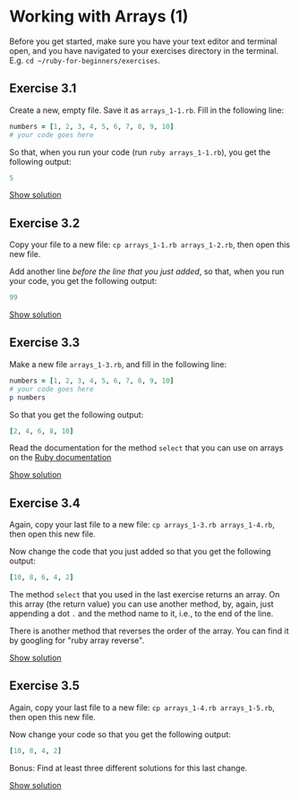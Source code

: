 # Working with Arrays (1)

Before you get started, make sure you have your text editor and terminal open,
and you have navigated to your exercises directory in the terminal. E.g. `cd
~/ruby-for-beginners/exercises`.

## Exercise 3.1

Create a new, empty file. Save it as `arrays_1-1.rb`. Fill in the following
line:

```ruby
numbers = [1, 2, 3, 4, 5, 6, 7, 8, 9, 10]
# your code goes here
```

So that, when you run your code (run `ruby arrays_1-1.rb`), you get the
following output:

```ruby
5
```

<a href="ruby-for-beginners/solutions/03-arrays_1-1.html.md" class="solution">Show solution</a>

## Exercise 3.2

Copy your file to a new file: `cp arrays_1-1.rb arrays_1-2.rb`, then open this
new file.

Add another line *before the line that you just added*, so that, when you run
your code, you get the following output:

```ruby
99
```

<a href="ruby-for-beginners/solutions/03-arrays_1-2.html.md" class="solution">Show solution</a>

## Exercise 3.3

Make a new file `arrays_1-3.rb`, and fill in the following line:

```ruby
numbers = [1, 2, 3, 4, 5, 6, 7, 8, 9, 10]
# your code goes here
p numbers
```

So that you get the following output:

```ruby
[2, 4, 6, 8, 10]
```

<p class="hint">
Read the documentation for the method <code>select</code> that you can use on arrays
on the <a href="https://www.ruby-doc.org/core-2.2.0/Array.html#method-i-select">Ruby documentation</a>
</p>

<a href="ruby-for-beginners/solutions/03-arrays_1-3.html.md" class="solution">Show solution</a>

## Exercise 3.4

Again, copy your last file to a new file: `cp arrays_1-3.rb arrays_1-4.rb`,
then open this new file.

Now change the code that you just added so that you get the following output:

```ruby
[10, 8, 6, 4, 2]
```

<p class="hint">
The method <code>select</code> that you used in the last exercise returns an array.
On this array (the return value) you can use another method, by, again, just
appending a dot <code>.</code> and the method name to it, i.e., to the end of the line.
</p>

<p class="hint">
There is another method that reverses the order of the array. You can
find it by googling for "ruby array reverse".
</p>

<a href="ruby-for-beginners/solutions/03-arrays_1-4.html.md" class="solution">Show solution</a>

## Exercise 3.5

Again, copy your last file to a new file: `cp arrays_1-4.rb arrays_1-5.rb`,
then open this new file.

Now change your code so that you get the following output:

```ruby
[10, 8, 4, 2]
```

Bonus: Find at least three different solutions for this last change.

<a href="ruby-for-beginners/solutions/03-arrays_1-5.html.md" class="solution">Show solution</a>


